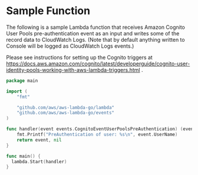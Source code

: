 # Sample Function

The following is a sample Lambda function that receives Amazon Cognito User Pools pre-authentication event as an input and writes some of the record data to CloudWatch Logs. (Note that by default anything written to Console will be logged as CloudWatch Logs events.)

Please see instructions for setting up the Cognito triggers at https://docs.aws.amazon.com/cognito/latest/developerguide/cognito-user-identity-pools-working-with-aws-lambda-triggers.html .

```go
package main

import (
    "fmt"

    "github.com/aws/aws-lambda-go/lambda"
    "github.com/aws/aws-lambda-go/events"
)

func handler(event events.CognitoEventUserPoolsPreAuthentication) (events.CognitoEventUserPoolsPreAuthentication, error) {
    fmt.Printf("PreAuthentication of user: %s\n", event.UserName)
    return event, nil
}

func main() {
  lambda.Start(handler)
}
```
